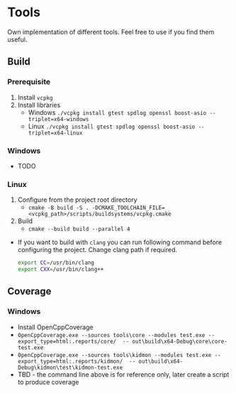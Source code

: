 # Tools

Own implementation of different tools. Feel free to use if you find them useful.

## Build

### Prerequisite

1. Install `vcpkg`
2. Install libraries 
    * Windows `./vcpkg install gtest spdlog openssl boost-asio --triplet=x64-windows`
    * Linux   `./vcpkg install gtest spdlog openssl boost-asio --triplet=x64-linux`

### Windows

* TODO

### Linux

1. Configure from the project root directory
    * `cmake -B build -S . -DCMAKE_TOOLCHAIN_FILE=<vcpkg_path>/scripts/buildsystems/vcpkg.cmake`
2. Build
    * `cmake --build build --parallel 4`

* If you want to build with `clang` you can run following command before configuring the project. Change clang path if required.
    ```bash
    export CC=/usr/bin/clang
    export CXX=/usr/bin/clang++
    ```

## Coverage

### Windows

* Install OpenCppCoverage
* `OpenCppCoverage.exe --sources tools\core --modules test.exe --export_type=html:.reports/core/  -- out\build\x64-Debug\core\core-test.exe`
* `OpenCppCoverage.exe --sources tools\kidmon --modules test.exe --export_type=html:.reports/kidmon/  -- out\build\x64-Debug\kidmon\test\kidmon-test.exe`
* TBD - the command line above is for reference only, later create a script to produce coverage
